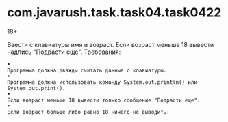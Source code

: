 # com.javarush.task.task04.task0422


18+


Ввести с клавиатуры имя и возраст. Если возраст меньше 18 вывести надпись "Подрасти еще".
Требования:

    •
    Программа должна дважды считать данные c клавиатуры.
    •
    Программа должна использовать команду System.out.println() или System.out.print().
    •
    Если возраст меньше 18 вывести только сообщение "Подрасти еще".
    •
    Если возраст больше либо равно 18 ничего не выводить.
